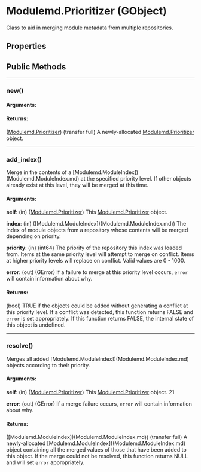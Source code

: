# Modulemd.Prioritizer (GObject)
Class to aid in merging module metadata from multiple repositories.

## Properties

## Public Methods

---
### new()
#### Arguments:

#### Returns:
([Modulemd.Prioritizer](Modulemd.Prioritizer.md)) (transfer full) A newly-allocated [Modulemd.Prioritizer](Modulemd.Prioritizer.md) object.

---
### add_index()
Merge in the contents of a [Modulemd.ModuleIndex])(Modulemd.ModuleIndex.md) at the specified priority level. If other objects already exist at this level, they will be merged at this time.

#### Arguments:
__self__: (in) ([Modulemd.Prioritizer](Modulemd.Prioritizer.md)) This [Modulemd.Prioritizer](Modulemd.Prioritizer.md) object.

__index__: (in) ([Modulemd.ModuleIndex])(Modulemd.ModuleIndex.md)) The index of module objects from a repository whose contents will be merged depending on priority.

__priority__: (in) (int64) The priority of the repository this index was loaded from. Items at the same priority level will attempt to merge on conflict. Items at higher priority levels will replace on conflict. Valid values are 0 - 1000.

__error__: (out) (GError) If a failure to merge at this priority level occurs, `error` will contain information about why.

#### Returns:
(bool) TRUE if the objects could be added without generating a conflict at this priority level. If a conflict was detected, this function returns FALSE and `error` is set appropriately. If this function returns FALSE, the internal state of this object is undefined.

---
### resolve()
Merges all added [Modulemd.ModuleIndex])(Modulemd.ModuleIndex.md) objects according to their priority.

#### Arguments:
__self__: (in) ([Modulemd.Prioritizer](Modulemd.Prioritizer.md)) This [Modulemd.Prioritizer](Modulemd.Prioritizer.md) object.
21

__error__: (out) (GError) If a merge failure occurs, `error` will contain information about why.

#### Returns:
([Modulemd.ModuleIndex])(Modulemd.ModuleIndex.md)) (transfer full) A newly-allocated [Modulemd.ModuleIndex])(Modulemd.ModuleIndex.md) object containing all the merged values of those that have been added to this object. If the merge could not be resolved, this function returns NULL and will set `error` appropriately.
